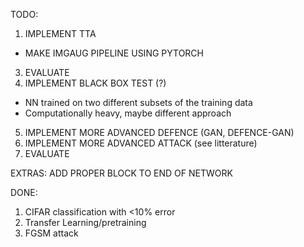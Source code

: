 TODO:
1. IMPLEMENT TTA
  - MAKE IMGAUG PIPELINE USING PYTORCH
3. EVALUATE
4. IMPLEMENT BLACK BOX TEST (?)
  - NN trained on two different subsets of the training data
  - Computationally heavy, maybe different approach
5. IMPLEMENT MORE ADVANCED DEFENCE (GAN, DEFENCE-GAN)
6. IMPLEMENT MORE ADVANCED ATTACK (see litterature)
7. EVALUATE

EXTRAS:
ADD PROPER BLOCK TO END OF NETWORK


DONE:
1. CIFAR classification with <10% error
2. Transfer Learning/pretraining
3. FGSM attack


